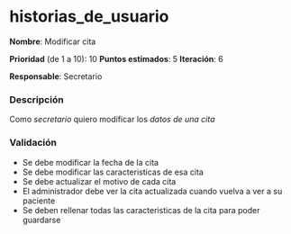 # historias_de_usuario

**Nombre**: Modificar cita

**Prioridad** (de 1 a 10): 10
**Puntos estimados**: 5
**Iteración**: 6

**Responsable**: Secretario

### Descripción

Como *secretario* quiero modificar los *datos de una cita* 

### Validación

* Se debe modificar la fecha de la cita
* Se debe modificar las caracteristicas de esa cita
* Se debe actualizar el motivo de cada cita
* El administrador debe ver la cita actualizada cuando vuelva a ver a su paciente
* Se deben rellenar todas las caracteristicas de la cita para poder guardarse
